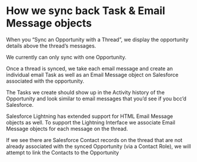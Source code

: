 # How we sync back Task & Email Message objects

When you “Sync an Opportunity with a Thread”, we display the opportunity details above the thread’s messages.

We currently can only sync with one Opportunity.

Once a thread is synced, we take each email message and create an individual email Task as well as an Email Message object on Salesforce associated with the opportunity.

The Tasks we create should show up in the Activity history of the Opportunity and look similar to email messages that you’d see if you bcc’d Salesforce.

Salesforce Lightning has extended support for HTML Email Message objects as well. To support the Lightning Interface we associate Email Message objects for each message on the thread.

If we see there are Salesforce Contact records on the thread that are not already associated with the synced Opportunity (via a Contact Role), we will attempt to link the Contacts to the Opportunity


